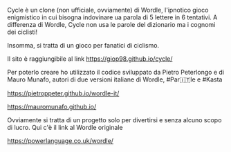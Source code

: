 Cycle è un clone (non ufficiale, ovviamente) di Wordle, l'ipnotico gioco enigmistico in cui bisogna indovinare ua parola di 5 lettere in 6 tentativi. A differenza di Wordle, Cycle non usa le parole del dizionario ma i cognomi dei ciclisti!

Insomma, si tratta di un gioco per fanatici di ciclismo.

Il sito è raggiungibile al link https://giop98.github.io/cycle/

Per poterlo creare ho utilizzato il codice sviluppato da Pietro Peterlongo e di Mauro Munafo, autori di due versioni italiane di Wordle, #Par🇮🇹le e #Kasta

https://pietroppeter.github.io/wordle-it/

https://mauromunafo.github.io/

Ovviamente si tratta di un progetto solo per divertirsi e senza alcuno scopo di lucro. Qui c'è il link al Wordle originale

https://powerlanguage.co.uk/wordle/
